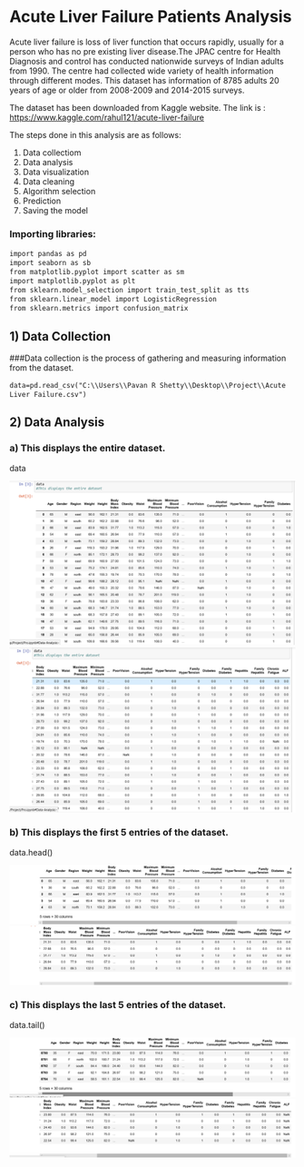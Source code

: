 # Acute Liver Failure Patients Analysis
Acute liver failure is loss of liver function that occurs rapidly, usually for a person who has no pre existing liver disease.The JPAC centre for Health Diagnosis and control has conducted nationwide surveys of Indian adults from 1990. The centre had collected wide variety of health information through different modes. This dataset has information of 8785 adults 20 years of age or older from 2008-2009 and 2014-2015 surveys.

The dataset has been downloaded from Kaggle website. The link is :
https://www.kaggle.com/rahul121/acute-liver-failure

The steps done in this analysis are as follows:
1) Data collectiom
2) Data analysis
3) Data visualization
4) Data cleaning
5) Algorithm selection
6) Prediction
7) Saving the model

### Importing libraries:
```
import pandas as pd
import seaborn as sb
from matplotlib.pyplot import scatter as sm
import matplotlib.pyplot as plt
from sklearn.model_selection import train_test_split as tts
from sklearn.linear_model import LogisticRegression
from sklearn.metrics import confusion_matrix

```

## 1) Data Collection
###Data collection is the process of gathering and measuring information from the dataset.
```
data=pd.read_csv("C:\\Users\\Pavan R Shetty\\Desktop\\Project\\Acute Liver Failure.csv")
```
## 2) Data Analysis

### a) This displays the entire dataset.
data       

![](Internship/Data.png)
![](Internship/Data1.png)

### b) This displays the first 5 entries of the dataset.
data.head()

![](Internship/head.png)
![](Internship/head1.png)

### c) This displays the last 5 entries of the dataset.
data.tail()

![](Internship/tail.png)
![](Internship/tail1.png)

